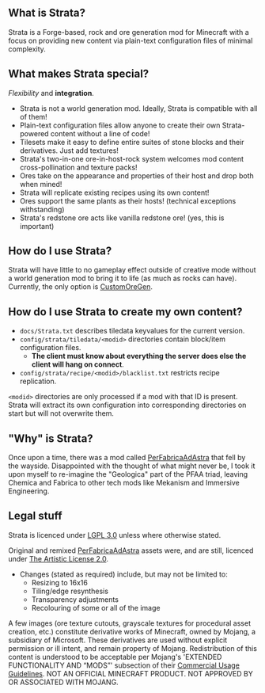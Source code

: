 ## What is Strata?

Strata is a Forge-based, rock and ore generation mod for Minecraft with a focus on providing new content via plain-text configuration files of minimal complexity.

## What makes Strata special?

_Flexibility_ and **integration**.

- Strata is not a world generation mod. Ideally, Strata is compatible with all of them!
- Plain-text configuration files allow anyone to create their own Strata-powered content without a line of code!
- Tilesets make it easy to define entire suites of stone blocks and their derivatives. Just add textures!
- Strata's two-in-one ore-in-host-rock system welcomes mod content cross-pollination and texture packs!
- Ores take on the appearance and properties of their host and drop both when mined!
- Strata will replicate existing recipes using its own content!
- Ores support the same plants as their hosts! (technical exceptions withstanding)
- Strata's redstone ore acts like vanilla redstone ore! (yes, this is important)

## How do I use Strata?

Strata will have little to no gameplay effect outside of creative mode without a world generation mod to bring it to life (as much as rocks can have). Currently, the only option is [CustomOreGen](https://github.com/lawremi/CustomOreGen).

## How do I use Strata to create my own content?

- `docs/Strata.txt` describes tiledata keyvalues for the current version.
- `config/strata/tiledata/<modid>` directories contain block/item configuration files.
    - **The client must know about everything the server does else the client will hang on connect**.
- `config/strata/recipe/<modid>/blacklist.txt` restricts recipe replication.

`<modid>` directories are only processed if a mod with that ID is present. Strata will extract its own configuration into corresponding directories on start but will not overwrite them. 

## "Why" is Strata?

Once upon a time, there was a mod called [PerFabricaAdAstra](https://github.com/lawremi/PerFabricaAdAstra) that fell by the wayside. Disappointed with the thought of what might never be, I took it upon myself to re-imagine the "Geologica" part of the PFAA triad, leaving Chemica and Fabrica to other tech mods like Mekanism and Immersive Engineering.

## Legal stuff

Strata is licenced under [LGPL 3.0](LICENCE.md) unless where otherwise stated.

Original and remixed [PerFabricaAdAstra](https://github.com/lawremi/PerFabricaAdAstra) assets were, and are still, licenced under [The Artistic License 2.0](artistic-v2.0.md).

- Changes (stated as required) include, but may not be limited to:
    - Resizing to 16x16
    - Tiling/edge resynthesis
    - Transparency adjustments
    - Recolouring of some or all of the image

A few images (ore texture cutouts, grayscale textures for procedural asset creation, etc.) constitute derivative works of Minecraft, owned by Mojang, a subsidiary of Microsoft. These derivatives are used without explicit permission or ill intent, and remain property of Mojang. Redistribution of this content is understood to be acceptable per Mojang's 'EXTENDED FUNCTIONALITY AND “MODS”' subsection of their [Commercial Usage Guidelines](https://account.mojang.com/terms?ref=ft#commercial). NOT AN OFFICIAL MINECRAFT PRODUCT. NOT APPROVED BY OR ASSOCIATED WITH MOJANG.